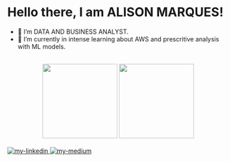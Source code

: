# Hello there, I am ALISON MARQUES!

- 🔭 I’m DATA AND BUSINESS ANALYST.
- 🌱 I’m currently in intense learning about AWS and prescritive analysis with ML models.
<!-- - 📫 How to reach me: ... -->
<br>
<!-- <h3>GENERAL VISION</h3> -->
<div align="center">
  <a href="https://github.com/alisonclayton" align="center" style="text-decoration:none;">
  <img height="170em" src="https://github-readme-stats.vercel.app/api?username=alisonclayton&show_icons=true&theme=transparent&include_all_commits=true&count_private=true&hide_border=true&title_color=7fff00&text_color=f4f4f4&rank_icon=github&custom_title=Alison_Marques_Github_KPIs"/>
  <img height="170em" src="https://github-readme-stats.vercel.app/api/top-langs/?username=alisonclayton&layout=compact&theme=transparent&hide_border=true&title_color=7fff00&text_color=f4f4f4"/>
</div>
<br>
<!-- <h3>TECHNOLOGIES</h3> 
<div align="left">
  <img align="left" alt="al-marques-linkedin" height="30" width="40" src="https://raw.githubusercontent.com/devicons/devicon/master/icons/typescript/typescript-plain.svg">
</div>
<br>
-->

<div>
  <a href="https://www.linkedin.com/in/alison-clayton/" target="_blank">
    <img src="https://img.shields.io/badge/LinkedIn-0077B5?style=for-the-badge&logo=linkedin&logoColor=white" target="_blank" alt="my-linkedin">
  </a>
  
  <a href="https://alisoncmarques.medium.com/" target="_blank">
    <img src="https://img.shields.io/badge/Medium-12100E?style=for-the-badge&logo=medium&logoColor=white&backgroundColor=00100e" target="_blank" alt="my-medium">
  </a>
</div>
